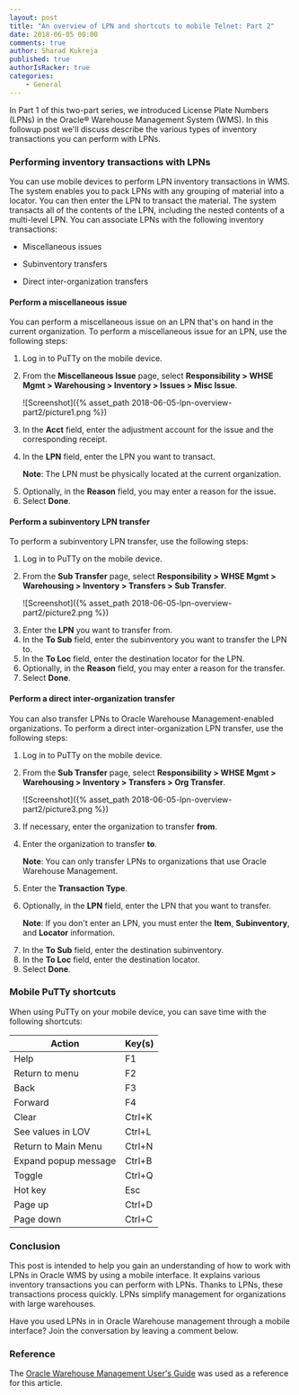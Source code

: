 ```yaml
---
layout: post
title: "An overview of LPN and shortcuts to mobile Telnet: Part 2"
date: 2018-06-05 00:00
comments: true
author: Sharad Kukreja
published: true
authorIsRacker: true
categories:
    - General
---
```


In Part 1 of this two-part series, we introduced License Plate Numbers (LPNs)
in the Oracle&reg; Warehouse Management System (WMS). In this followup post
we'll discuss describe the various types of inventory transactions you can
perform with LPNs.

<!-- more -->

### Performing inventory transactions with LPNs

You can use mobile devices to perform LPN inventory transactions in WMS. The
system enables you to pack LPNs with any grouping of material into a locator.
You can then enter the LPN to transact the material. The system transacts all
of the contents of the LPN, including the nested contents of a multi-level
LPN. You can associate LPNs with the following inventory transactions:

* Miscellaneous issues

* Subinventory transfers

* Direct inter-organization transfers

#### Perform a miscellaneous issue

You can perform a miscellaneous issue on an LPN that's on hand in the current
organization. To perform a miscellaneous issue for an LPN, use the following
steps:

1. Log in to PuTTy on the mobile device.

2. From the **Miscellaneous Issue** page, select **Responsibility > WHSE Mgmt > Warehousing > Inventory > Issues > Misc Issue**.

   ![Screenshot]({% asset_path 2018-06-05-lpn-overview-part2/picture1.png %})

<ol start=3>
   <li>In the <b>Acct</b> field, enter the adjustment account for the issue and
   the corresponding receipt.</li>

   <li><p>In the <b>LPN</b> field, enter the LPN you want to transact.</p>

   <p><b>Note</b>: The LPN must be physically located at the current organization.</p></li>

   <li>Optionally, in the <b>Reason</b> field, you may enter a reason for the
   issue.</li>

   <li>Select <b>Done</b>.</li>
</ol>

#### Perform a subinventory LPN transfer

To perform a subinventory LPN transfer, use the following steps:

1. Log in to PuTTy on the mobile device.

2. From the **Sub Transfer** page, select **Responsibility > WHSE Mgmt >
   Warehousing > Inventory > Transfers > Sub Transfer**.

   ![Screenshot]({% asset_path 2018-06-05-lpn-overview-part2/picture2.png %})

<ol start=3>
   <li>Enter the <b>LPN</b> you want to transfer from.</li>

   <li>In the <b>To Sub</b> field, enter the subinventory you want
   to transfer the LPN to.</li>

   <li>In the <b>To Loc</b> field, enter the destination locator for the
   LPN.</li>

   <li>Optionally, in the <b>Reason</b> field, you may enter a reason for the
   transfer.</li>

   <li>Select <b>Done</b>.</li>
</ol>   

#### Perform a direct inter-organization transfer

You can also transfer LPNs to Oracle Warehouse Management-enabled
organizations. To perform a direct inter-organization LPN transfer, use the following steps:

1. Log in to PuTTy on the mobile device.

2. From the **Sub Transfer** page, select **Responsibility > WHSE Mgmt >
   Warehousing > Inventory > Transfers > Org Transfer**.

   ![Screenshot]({% asset_path 2018-06-05-lpn-overview-part2/picture3.png %})

<ol start=3>
   <li>If necessary, enter the organization to transfer <b>from</b>.</li>

   <li>
      <p>
         Enter the organization to transfer <b>to</b>.
      </p>
      <p>
         <b>Note</b>: You can only transfer LPNs to organizations that use
         Oracle Warehouse Management.
      </p>
   </li>

   <li>Enter the <b>Transaction Type</b>.</li>

   <li><p>Optionally, in the <b>LPN</b> field, enter the LPN that you want to
   transfer.</p>

   <p><b>Note</b>: If you don't enter an LPN, you must enter the <b>Item</b>,
   <b>Subinventory</b>, and <b>Locator</b> information.</p></li>

   <li>In the <b>To Sub</b> field, enter the destination subinventory.</li>

   <li>In the <b>To Loc</b> field, enter the destination locator.</li>

   <li>Select <b>Done</b>.</li>
</ol>

### Mobile PuTTy shortcuts

When using PuTTy on your mobile device, you can save time with the following
shortcuts:

| Action               		| Key(s)   	|
|----------------------		|--------	|
| Help                 		| F1     	|
| Return to menu       		| F2     	|
| Back                 		| F3     	|
| Forward              		| F4     	|
| Clear                		| Ctrl+K 	|
| See values in LOV    		| Ctrl+L 	|
| Return to Main Menu  		| Ctrl+N 	|
| Expand popup message 		| Ctrl+B 	|
| Toggle               		| Ctrl+Q 	|
| Hot key              		| Esc    	|
| Page up              		| Ctrl+D 	|
| Page down            		| Ctrl+C 	|

<p></p>

### Conclusion

This post is intended to help you gain an understanding of
how to work with LPNs in Oracle WMS by using a mobile interface. It explains
various inventory transactions you can perform with LPNs. Thanks to LPNs,
these transactions process quickly. LPNs simplify management for organizations
with large warehouses.

Have you used LPNs in in Oracle Warehouse management through a mobile
interface? Join the conversation by leaving a comment below.

### Reference

The [Oracle Warehouse Management User's
Guide](https://docs.oracle.com/cd/E18727_01/doc.121/e13433/T211976T321834.htm)
was used as a reference for this article.
